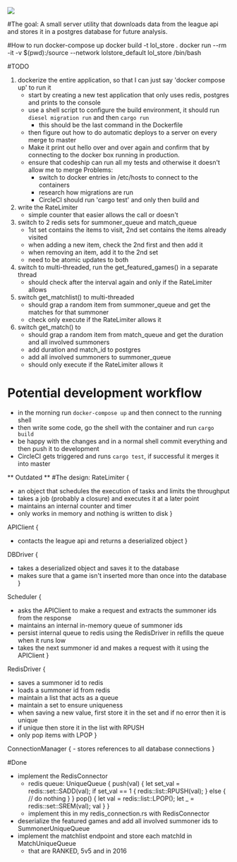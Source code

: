 [![](https://tokei.rs/b1/github/adrianbrink/lol_store)](https://github.com/adrianbrink/lol_store)

#The goal:
A small server utility that downloads data from the league api and stores it in a postgres
database for future analysis.

#How to run
docker-compose up
docker build -t lol_store .
docker run --rm -it -v $(pwd):/source --network lolstore_default lol_store /bin/bash

#TODO
1. dockerize the entire application, so that I can just say 'docker compose up' to run it
    - start by creating a new test application that only uses redis, postgres and prints to
    the console
    - use a shell script to configure the build environment, it should run `diesel migration run`
    and then `cargo run`
        - this should be the last command in the Dockerfile
    - then figure out how to do automatic deploys to a server on every merge to master
    - Make it print out hello over and over again and confirm that by connecting to the docker box
    running in production.
    - ensure that codeship can run all my tests and otherwise it doesn't allow me to merge
    Problems:
        - switch to docker entries in /etc/hosts to connect to the containers
        - research how migrations are run
        - CircleCI should run 'cargo test' and only then build and 
2. write the RateLimiter
    - simple counter that easier allows the call or doesn't
3. switch to 2 redis sets for summoner_queue and match_queue
    - 1st set contains the items to visit, 2nd set contains the items already visited
    - when adding a new item, check the 2nd first and then add it
    - when removing an item, add it to the 2nd set
    - need to be atomic updates to both
3. switch to multi-threaded, run the get_featured_games() in a separate thread
    - should check after the interval again and only if the RateLimiter allows
4. switch get_matchlist() to multi-threaded
    - should grap a random item from summoner_queue and get the matches for that summoner
    - check only execute if the RateLimiter allows it
5. switch get_match() to <multi-threaded></multi-threaded>
    - should grap a random item from match_queue and get the duration and all involved summoners
    - add duration and match_id to postgres
    - add all involved summoners to summoner_queue
    - should only execute if the RateLimiter allows it


# Potential development workflow
- in the morning run `docker-compose up` and then connect to the running shell
- then write some code, go the shell with the container and run `cargo build`
- be happy with the changes and in a normal shell commit everything and then push it
to development
- CircleCI gets triggered and runs `cargo test`, if successful it merges it into
master

** Outdated **
#The design:
RateLimiter {
- an object that schedules the execution of tasks and limits the throughput
- takes a job (probably a closure) and executes it at a later point
- maintains an internal counter and timer
- only works in memory and nothing is written to disk
}

APIClient {
- contacts the league api and returns a deserialized object
}

DBDriver {
- takes a deserialized object and saves it to the database
- makes sure that a game isn't inserted more than once into the database
}

Scheduler {
- asks the APIClient to make a request and extracts the summoner ids from the response
- maintains an internal in-memory queue of summoner ids
- persist internal queue to redis using the RedisDriver in refills the queue when it runs low
- takes the next summoner id and makes a request with it using the APIClient
}

RedisDriver {
- saves a summoner id to redis
- loads a summoner id from redis
- maintain a list that acts as a queue
- maintain a set to ensure uniqueness
- when saving a new value, first store it in the set and if no error then it is unique
- if unique then store it in the list with RPUSH
- only pop items with LPOP
}

ConnectionManager {
    - stores references to all database connections
}


#Done
- implement the RedisConnector
    - redis queue:
        UniqueQueue {
            push(val) {
                let set_val = redis::set::SADD(val);
                if set_val == 1 {
                    redis::list::RPUSH(val);
                } else {
                    // do nothing
                }
            }
            pop() {
                let val = redis::list::LPOP();
                let _ = redis::set::SREM(val);
                val
            }
        }
    - implement this in my redis_connection.rs with RedisConnector
- deserialize the featured games and add all involved summoner ids to SummonerUniqueQueue
- implement the matchlist endpoint and store each matchId in MatchUniqueQueue
    - that are RANKED, 5v5 and in 2016

